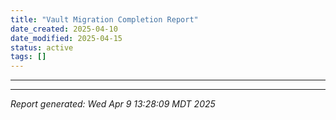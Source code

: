 ```yaml
---
title: "Vault Migration Completion Report"
date_created: 2025-04-10
date_modified: 2025-04-15
status: active
tags: []
---
```


---

---


*Report generated: Wed Apr  9 13:28:09 MDT 2025*
